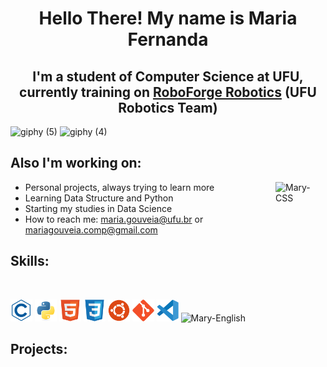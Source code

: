 
<h1 align="center">Hello There! My name is Maria Fernanda</h1>

<h2 align="center">I'm a student of Computer Science at UFU, currently training on <a href="https://roboforgeufu.github.io/">RoboForge Robotics</a> (UFU Robotics Team)</h2>

![giphy (5)](https://user-images.githubusercontent.com/57708477/138340893-b69eb91f-8e8a-4ded-aaa1-4be0aac1a467.gif)
![giphy (4)](https://user-images.githubusercontent.com/57708477/138340888-c2f07b0e-e629-4161-b2b9-2006db13cd52.gif)
 
## Also I'm working on:
<img align="right" alt="Mary-CSS" height="90" width="80" src="https://user-images.githubusercontent.com/57708477/130838973-baf70203-a938-49f7-88ba-93893839e216.png">

- Personal projects, always trying to learn more
- Learning Data Structure and Python
- Starting my studies in Data Science
- How to reach me: maria.gouveia@ufu.br or mariagouveia.comp@gmail.com

  
 ## Skills:

 
 <div style="display: inline_block"><br> 
 <p align = "left">
  <img alt="Mary-C" height="35" width="35" src="https://github.com/devicons/devicon/blob/master/icons/c/c-line.svg">  
  <img alt="Mary-Python" height="35" width="35" src="https://github.com/devicons/devicon/blob/master/icons/python/python-original.svg">
  <img alt="Mary-HTML" height="35" width="35" src="https://github.com/devicons/devicon/blob/master/icons/html5/html5-original.svg">
  <img alt="Mary-CSS" height="35" width="35" src="https://github.com/devicons/devicon/blob/master/icons/css3/css3-original.svg">
  
  <img alt="Mary-Ubuntu" height="35" width="35" src="https://github.com/devicons/devicon/blob/master/icons/ubuntu/ubuntu-plain.svg">
  <img alt="Mary-Git" height="35" width="35" src="https://github.com/devicons/devicon/blob/master/icons/git/git-original.svg">
  <img alt="Mary-Vscode" height="35" width="35" src="https://github.com/devicons/devicon/blob/master/icons/vscode/vscode-original.svg">
  
  <img  alt="Mary-English" height="35" width="35" src="https://user-images.githubusercontent.com/57708477/130839211-2107f09f-56b6-4e56-9d41-5533930befed.png">
  </p>

## Projects:

</div>
